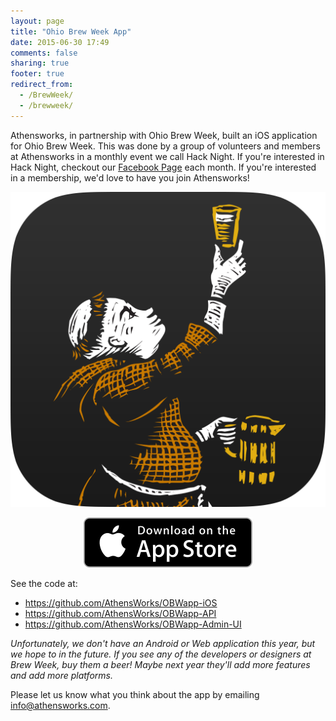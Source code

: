 ```yaml
---
layout: page
title: "Ohio Brew Week App"
date: 2015-06-30 17:49
comments: false
sharing: true
footer: true
redirect_from:
  - /BrewWeek/
  - /brewweek/
---
```




Athensworks, in partnership with Ohio Brew Week, built an iOS application for Ohio Brew Week. This was done by a group of volunteers and members at Athensworks in a monthly event we call Hack Night.  If you're interested in Hack Night, checkout our [Facebook Page](https://www.facebook.com/Athensworks?_rdr=p) each month. If you're interested in a membership, we'd love to have you join Athensworks!

<center>
  <p>
    <a href="https://itunes.apple.com/us/app/id1014314995">
      <img src="/assets/brewweek_app_logo.png" id="brew-week-logo" alt="Brew Week App Logo" />
    </a>
  </p>

  <p>
    <a href="https://itunes.apple.com/us/app/id1014314995">
      <img src="/assets/app_store.svg" alt="Download on the AppStore" />
    </a>
  </p>
</center>

See the code at:

* <https://github.com/AthensWorks/OBWapp-iOS>
* <https://github.com/AthensWorks/OBWapp-API>
* <https://github.com/AthensWorks/OBWapp-Admin-UI>

*Unfortunately, we don't have an Android or Web application this year, but we hope to in the future. If you see any of the developers or designers at Brew Week, buy them a beer! Maybe next year they'll add more features and add more platforms.*

Please let us know what you think about the app by emailing [info@athensworks.com](mailto:info@athensworks.com).